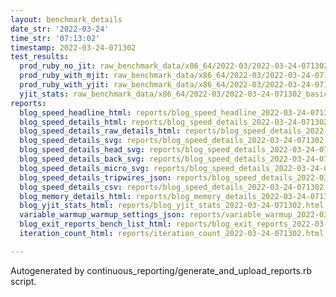 ```yaml
---
layout: benchmark_details
date_str: '2022-03-24'
time_str: '07:13:02'
timestamp: 2022-03-24-071302
test_results:
  prod_ruby_no_jit: raw_benchmark_data/x86_64/2022-03/2022-03-24-071302_basic_benchmark_prod_ruby_no_jit.json
  prod_ruby_with_mjit: raw_benchmark_data/x86_64/2022-03/2022-03-24-071302_basic_benchmark_prod_ruby_with_mjit.json
  prod_ruby_with_yjit: raw_benchmark_data/x86_64/2022-03/2022-03-24-071302_basic_benchmark_prod_ruby_with_yjit.json
  yjit_stats: raw_benchmark_data/x86_64/2022-03/2022-03-24-071302_basic_benchmark_yjit_stats.json
reports:
  blog_speed_headline_html: reports/blog_speed_headline_2022-03-24-071302.html
  blog_speed_details_html: reports/blog_speed_details_2022-03-24-071302.html
  blog_speed_details_raw_details_html: reports/blog_speed_details_2022-03-24-071302.raw_details.html
  blog_speed_details_svg: reports/blog_speed_details_2022-03-24-071302.svg
  blog_speed_details_head_svg: reports/blog_speed_details_2022-03-24-071302.head.svg
  blog_speed_details_back_svg: reports/blog_speed_details_2022-03-24-071302.back.svg
  blog_speed_details_micro_svg: reports/blog_speed_details_2022-03-24-071302.micro.svg
  blog_speed_details_tripwires_json: reports/blog_speed_details_2022-03-24-071302.tripwires.json
  blog_speed_details_csv: reports/blog_speed_details_2022-03-24-071302.csv
  blog_memory_details_html: reports/blog_memory_details_2022-03-24-071302.html
  blog_yjit_stats_html: reports/blog_yjit_stats_2022-03-24-071302.html
  variable_warmup_warmup_settings_json: reports/variable_warmup_2022-03-24-071302.warmup_settings.json
  blog_exit_reports_bench_list_html: reports/blog_exit_reports_2022-03-24-071302.bench_list.html
  iteration_count_html: reports/iteration_count_2022-03-24-071302.html

---
```

Autogenerated by continuous_reporting/generate_and_upload_reports.rb script.
